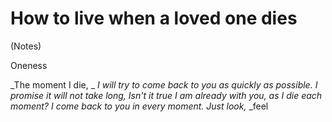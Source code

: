 # How to live when a loved one dies
(Notes)

Oneness

_The moment I die,  _
_I will try to come back to you_
_as quickly as possible._
_I promise it will not take long,_
_Isn't it true_
_I am already with you,_
_as I die each moment?_
_I come back to you_
_in every moment._
_Just look,_
_feel
<!--stackedit_data:
eyJoaXN0b3J5IjpbLTEwMDkwMTk4NzBdfQ==
-->